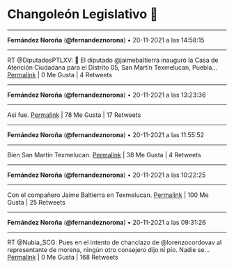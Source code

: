 # Changoleón Legislativo 🙈
*****
**Fernández Noroña** (**@fernandeznorona**) • 20-11-2021 a las 14:58:15
*****
RT @DiputadosPTLXV: 📸 El diputado @jaimebaltierra inauguró la Casa de Atención Ciudadana para el Distrito 05, San Martín Texmelucan, Puebla…
[Permalink](https://twitter.com/fernandeznorona/status/1462193602554126341) | 0 Me Gusta | 4 Retweets
*****
**Fernández Noroña** (**@fernandeznorona**) • 20-11-2021 a las 13:23:36
*****
Así fue.
[Permalink](https://twitter.com/fernandeznorona/status/1462169783609221128) | 78 Me Gusta | 17 Retweets
*****
**Fernández Noroña** (**@fernandeznorona**) • 20-11-2021 a las 11:55:52
*****
Bien San Martín Texmelucan.
[Permalink](https://twitter.com/fernandeznorona/status/1462147702020399107) | 38 Me Gusta | 4 Retweets
*****
**Fernández Noroña** (**@fernandeznorona**) • 20-11-2021 a las 10:22:25
*****
Con el compañero Jaime Baltierra en Texmelucan.
[Permalink](https://twitter.com/fernandeznorona/status/1462124185845526534) | 100 Me Gusta | 25 Retweets
*****
**Fernández Noroña** (**@fernandeznorona**) • 20-11-2021 a las 09:31:26
*****
RT @Nubia_SCG: Pues en el intento de chanclazo de @lorenzocordovav al representante de morena, ningún otro consejero dijo ni pío. Nadie se…
[Permalink](https://twitter.com/fernandeznorona/status/1462111353309577221) | 0 Me Gusta | 168 Retweets